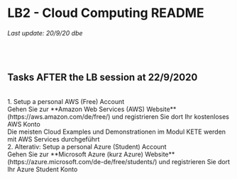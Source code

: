 # LB2 - Cloud Computing README
###### Last update: 20/9/20 dbe
</br>

## Tasks AFTER the LB session at 22/9/2020
</br>
1. Setup a personal AWS (Free) Account  
</br>
Gehen Sie zur **Amazon Web Services (AWS) Website** (https://aws.amazon.com/de/free/) und registrieren Sie dort Ihr kostenloses AWS Konto
</br>
Die meisten Cloud Examples und Demonstrationen im Modul KETE werden mit AWS Services durchgeführt
</br>
2. Alterativ: Setup a personal Azure (Student) Account
</br>
Gehen Sie zur **Microsoft Azure (kurz Azure) Website** (https://azure.microsoft.com/de-de/free/students/) und registrieren Sie dort Ihr Azure Student Konto
</br>
